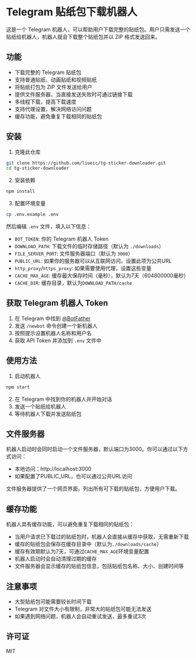 # Telegram 贴纸包下载机器人

这是一个 Telegram 机器人，可以帮助用户下载完整的贴纸包。用户只需发送一个贴纸给机器人，机器人就会下载整个贴纸包并以 ZIP 格式发送回来。

## 功能

- 下载完整的 Telegram 贴纸包
- 支持普通贴纸、动画贴纸和视频贴纸
- 将贴纸打包为 ZIP 文件发送给用户
- 提供文件服务器，当直接发送失败时可通过链接下载
- 多线程下载，提高下载速度
- 支持代理设置，解决网络访问问题
- 缓存功能，避免重复下载相同的贴纸包

## 安装

1. 克隆此仓库
```bash
git clone https://github.com/liueic/tg-sticker-downloader.git
cd tg-sticker-downloader
```

2. 安装依赖
```bash
npm install
```

3. 配置环境变量
```bash
cp .env.example .env
```
然后编辑 `.env` 文件，填入以下信息：
- `BOT_TOKEN`: 你的 Telegram 机器人 Token
- `DOWNLOAD_PATH`: 下载文件的临时存储路径（默认为 `./downloads`）
- `FILE_SERVER_PORT`: 文件服务器端口（默认为 `3000`）
- `PUBLIC_URL`: 如果你的服务器可以从互联网访问，设置此项为公共URL
- `http_proxy`/`https_proxy`: 如果需要使用代理，设置这些变量
- `CACHE_MAX_AGE`: 缓存最大保存时间（毫秒），默认为7天（604800000毫秒）
- `CACHE_DIR`: 缓存目录，默认为`DOWNLOAD_PATH/cache`

## 获取 Telegram 机器人 Token

1. 在 Telegram 中找到 [@BotFather](https://t.me/BotFather)
2. 发送 `/newbot` 命令创建一个新机器人
3. 按照提示设置机器人名称和用户名
4. 获取 API Token 并添加到 `.env` 文件中

## 使用方法

1. 启动机器人
```bash
npm start
```

2. 在 Telegram 中找到你的机器人并开始对话
3. 发送一个贴纸给机器人
4. 等待机器人下载并发送贴纸包

## 文件服务器

机器人启动时会同时启动一个文件服务器，默认端口为3000。你可以通过以下方式访问：

- 本地访问：http://localhost:3000
- 如果配置了PUBLIC_URL，也可以通过公共URL访问

文件服务器提供了一个网页界面，列出所有可下载的贴纸包，方便用户下载。

## 缓存功能

机器人具有缓存功能，可以避免重复下载相同的贴纸包：

- 当用户请求已下载过的贴纸包时，机器人会直接从缓存中获取，无需重新下载
- 缓存的贴纸包会保存在缓存目录中（默认为`./downloads/cache`）
- 缓存有效期默认为7天，可通过`CACHE_MAX_AGE`环境变量配置
- 机器人启动时会自动清理过期的缓存
- 文件服务器会显示缓存的贴纸包信息，包括贴纸包名称、大小、创建时间等

## 注意事项

- 大型贴纸包可能需要较长时间下载
- Telegram 对文件大小有限制，非常大的贴纸包可能无法发送
- 如果遇到网络问题，机器人会自动重试发送，最多重试3次

## 许可证

MIT